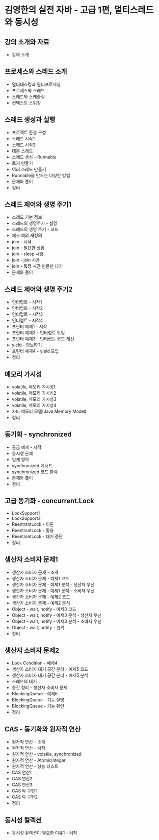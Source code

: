 # 김영한의 실전 자바 - 고급 1편, 멀티스레드와 동시성

## 강의 소개와 자료

- 강의 소개

## 프로세스와 스레드 소개

- 멀티태스킹과 멀티프로세싱
- 프로세스와 스레드
- 스레드와 스케줄링
- 컨텍스트 스위칭

## 스레드 생성과 실행

- 프로젝트 환경 구성
- 스레드 시작1
- 스레드 시작2
- 데몬 스레드
- 스레드 생성 - Runnable
- 로거 만들기
- 여러 스레드 만들기
- Runnable을 만드는 다양한 방법
- 문제와 풀이
- 정리

## 스레드 제어와 생명 주기1

- 스레드 기본 정보
- 스레드의 생명주기 - 설명
- 스레드의 생명 주기 - 코드
- 체크 예외 재정의
- join - 시작
- join - 필요한 상황
- join - sleep 사용
- join - join 사용
- join - 특정 시간 만큼만 대기
- 문제와 풀이

## 스레드 제어와 생명 주기2

- 인터럽트 - 시작1
- 인터럽트 - 시작2
- 인터럽트 - 시작3
- 인터럽트 - 시작4
- 프린터 예제1 - 시작
- 프린터 예제2 - 인터럽트 도입
- 프린터 예제3 - 인터럽트 코드 개선
- yield - 양보하기
- 프린터 예제4 - yield 도입
- 정리

## 메모리 가시성

- volatile, 메모리 가시성1
- volatile, 메모리 가시성2
- volatile, 메모리 가시성3
- volatile, 메모리 가시성4
- 자바 메모리 모델(Java Memory Model)
- 정리

## 동기화 - synchronized

- 출금 예제 - 시작
- 동시성 문제
- 임계 영역
- synchronized 메서드
- synchronized 코드 블럭
- 문제와 풀이
- 정리

## 고급 동기화 - concurrent.Lock

- LockSupport1
- LockSupport2
- ReentrantLock - 이론
- ReentrantLock - 활용
- ReentrantLock - 대기 중단
- 정리

## 생산자 소비자 문제1

- 생산자 소비자 문제 - 소개
- 생산자 소비자 문제 - 예제1 코드
- 생산자 소비자 문제 - 예제1 분석 - 생산자 우선
- 생산자 소비자 문제 - 예제1 분석 - 소비자 우선
- 생산자 소비자 문제 - 예제2 코드
- 생산자 소비자 문제 - 예제2 분석
- Object - wait, notify - 예제3 코드
- Object - wait, notify - 예제3 분석 - 생산자 우선
- Object - wait, notify - 예제3 분석 - 소비자 우선
- Object - wait, notify - 한계
- 정리

## 생산자 소비자 문제2

- Lock Condition - 예제4
- 생산자 소비자 대기 공간 분리 - 예제5 코드
- 생산자 소비자 대기 공간 분리 - 예제5 분석
- 스레드의 대기
- 중간 정리 - 생산자 소비자 문제
- BlockingQueue - 예제6
- BlockingQueue - 기능 설명
- BlockingQueue - 기능 확인
- 정리

## CAS - 동기화와 원자적 연산

- 원자적 연산 - 소개
- 원자적 연산 - 시작
- 원자적 연산 - volatile, synchronized
- 원자적 연산 - AtomicInteger
- 원자적 연산 - 성능 테스트
- CAS 연산1
- CAS 연산2
- CAS 연산3
- CAS 락 구현1
- CAS 락 구현2
- 정리

## 동시성 컬렉션

- 동시성 컬렉션이 필요한 이유1 - 시작
